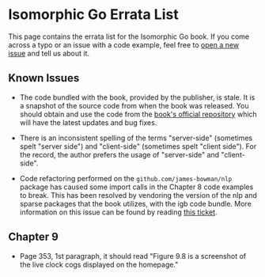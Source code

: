 # Isomorphic Go Errata List

This page contains the errata list for the Isomorphic Go book. If you come across a typo or an issue with a code example, feel free to [open a new issue](https://github.com/EngineerKamesh/igb/issues/new) and tell us about it.

## Known Issues

* The code bundled with the book, provided by the publisher, is stale. It is a snapshot of the source code from when the book was released. You should obtain and use the code from the [book's official repository](https://github.com/EngineerKamesh/igb) which will have the latest updates and bug fixes.

* There is an inconsistent spelling of the terms "server-side" (sometimes spelt "server side") and "client-side" (sometimes spelt "client side"). For the record, the author prefers the usage of "server-side" and "client-side".

* Code refactoring performed on the `github.com/james-bowman/nlp` package has caused some import calls in the Chapter 8 code examples to break. This has been resolved by vendoring the version of the nlp and sparse packages that the book utilizes, with the igb code bundle. More information on this issue can be found by reading [this ticket](https://github.com/EngineerKamesh/igb/issues/3).

## Chapter 9

* Page 353, 1st paragraph, it should read "Figure 9.8 is a screenshot of the live clock cogs displayed on the homepage."

